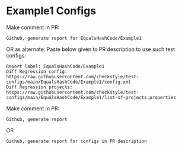 # Example1 Configs
Make comment in PR:
```
Github, generate report for EqualsHashCode/Example1
```
OR as alternate:
Paste below given to PR description to use such test configs:
```
Report label: EqualsHashCode/Example1
Diff Regression config: https://raw.githubusercontent.com/checkstyle/test-configs/main/EqualsHashCode/Example1/config.xml
Diff Regression projects: https://raw.githubusercontent.com/checkstyle/test-configs/main/EqualsHashCode/Example1/list-of-projects.properties
```
Make comment in PR:
```
Github, generate report
```
OR
```
Github, generate report for configs in PR description
```
